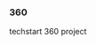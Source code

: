 ### 360
techstart 360 project
<script src="//360.vizor.io/scripts/embed.js" data-vizorurl="https://360.vizor.io/embed/v/plry6" ></script>
